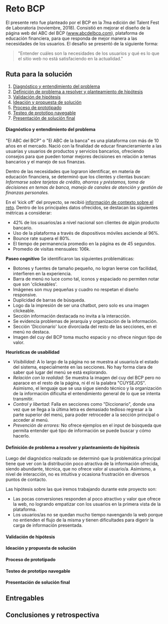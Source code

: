 # Reto BCP
El presente reto fue planteado por el BCP en la 7ma edición del Talent Fest de Laboratoria (noviembre, 2018). Consistió en mejorar el diseño de la página web del ABC del BCP (www.abcdelbcp.com), plataforma de educación financiera, para que responda de mejor manera a las necesidades de los usuarios. El desafío se presentó de la siguiente forma: 

> "Entender cuáles son la necesidades de los usuarios y qué es lo que el sitio web no está satisfaciendo en la actualidad."

## Ruta para la solución
1. [Diagnóstico y entendimiento del problema](#diagnóstico-y-entendimiento-del-problema)
2. [Definición de problema a resolver y planteamiento de hipótesis](#definición-de-problema-a-resolver-y-planteamiento-de-hipótesis) 
3. [Validación de hipótesis](#validación-de-hipótesis)  
4. [Ideación y propuesta de solución](#ideación-y-propuesta-de-solución)  
5. [Proceso de prototipado](#proceso-de-prototipado)  
6. [Testeo de prototipo navegable](#testeo-de-prototipo-navegable)  
7. [Presentación de solución final](#presentación-de-solución-final)  

#### Diagnóstico y entendimiento del problema  
"El ABC del BCP" o "El ABC de la banca" es una plataforma con más de 10 años en el mercado. Nació con la finalidad de educar financieramiente a las usuarias y usuarios de productos y servicios bancarios, ofreciendo consejos para que pueden tomar mejores decisiones en relación a temas bancarios y el manejo de sus finanzas.

Dentro de las necesidades que lograron identificar, en materia de educación financiera, se determinó que los clientes y clientas buscan: *Informarse sobre tarjetas de crédito, ahorros y préstamos, toma de decisiones en temas de banca, manejo de canales de atención y gestión de finanzas personales.*

En el 'kick off' del proyecto, se recibió [información de contexto sobre el reto](https://drive.google.com/open?id=1rt7P6D7akIYhRO6IlaDZ9U6Lj3yzNCDh). Dentro de los principales datos ofrecidos, se destacan las siguientes métricas a considerar:

- 42% de los usuarios/as a nivel nacional son clientes de algún producto bancario.
- Uso de la plataforma a través de dispositivos móviles asciende al 96%.
- Bounce rate supera el 80%.
- El tiempo de permanencia promedio en la página es de 45 segundos.
- Promedio de visitas mensuales: 106k.  

**Paseo cognitivo**
Se identificaron las siguientes problemáticas:
- Botones y fuentes de tamaño pequeño, no logran leerse con facilidad, interfieren en la experiencia.
- Barra de menú no luce como tal, iconos y espaciado no permiten notar que son 'clickeables'.
- Imágenes son muy pequeñas y cuadro no respetan el diseño responsive.
- Duplicidad de barras de búsqueda.
- Logo da la impresión de ser una chatbot, pero solo es una imagen clickeable.
- Sección información destacada no invita a la interacción.
- Se evidencia problemas de jerarquía y organización de la información.
- Sección 'Diccionario' luce divorciada del resto de las secciones, en el menú no destaca.
- Imagen del cuy del BCP toma mucho espacio y no ofrece ningun tipo de valor.

**Heurísticas de usabilidad**  
- *Visibilidad:* A lo largo de la página no se muestra al usuario/a el estado del sistema, especialmente en las secciones. No hay forma clara de saber qué lugar del menú se está explorando.
- *Relación con la realidad:* Se muestra la imagen del cuy del BCP pero no aparace en el resto de la página, ni él ni la palabra "CUYSEJOS". Asimismo, el lenguaje que se usa sigue siendo técnico y la organización de la información dificulta el entendimiento general de lo que se intenta transmitir.
- *Control y libertad:* Falla en secciones como "Diccionario", donde una vez que se llega a la última letra es demasiado tedioso regresar a la parte superior del menú, para poder retroceder a la sección principal o acceder al menú.
- *Prevención de errores:* No ofrece ejemplos en el input de búsqueda que permita entender qué tipo de información se puede buscar y cómo hacerlo.

#### Definición de problema a resolver y planteamiento de hipótesis
Luego del diagnóstico realizado se determinó que la problemática principal tiene que ver con la distribución poco atractiva de la información ofrecida, siendo abundante, técnica, que no ofrece valor al usuario/a. Asimismo, a nivel de interacción, no es intuitiva y ocasiona frustración en diversos puntos de contacto.

Las hipótesis sobre las que iremos trabajando durante este proyecto son:
- Las pocas conversiones responden al poco atractivo y valor que ofrece la web, no logrando empatizar con los usuarios en la primera vista de la plataforma.
- Los usuarios/as no se quedan mucho tiempo navengando la web porque no entienden el flujo de la misma y tienen dificultades para digerir la carga de información presentada.

#### Validación de hipótesis


#### Ideación y propuesta de solución
#### Proceso de prototipado
#### Testeo de prototipo navegable
#### Presentación de solución final

## Entregables

## Conclusiones y retrospectiva
